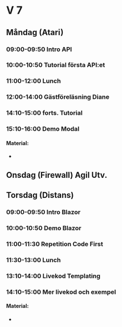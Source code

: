 # V 7
## Måndag (Atari)
### 09:00-09:50 Intro API
### 10:00-10:50 Tutorial första API:et
### 11:00-12:00 Lunch
### 12:00-14:00 Gästföreläsning Diane
### 14:10-15:00 forts. Tutorial
### 15:10-16:00 Demo Modal

#### Material:
* 
  
## Onsdag (Firewall) Agil Utv.
  
## Torsdag (Distans)
### 09:00-09:50 Intro Blazor
### 10:00-10:50 Demo Blazor
### 11:00-11:30 Repetition Code First
### 11:30-13:00 Lunch
### 13:10-14:00 Livekod Templating
### 14:10-15:00 Mer livekod och exempel

#### Material:
* 
